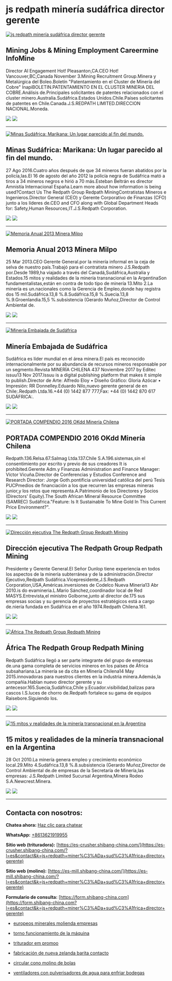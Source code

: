 # js redpath minería sudáfrica director gerente

<a href="https://swt.shibang-china.com/?l=es&img&k=js+redpath+miner%C3%ADa+sud%C3%A1frica+director+gerente" target="_blank">![js redpath minería sudáfrica director gerente](http://static.shibang-china.com/all-800x300/341.jpg)</a>

## Mining Jobs &amp; Mining Employment Careermine InfoMine
Director AI Engagement Hot! Pleasanton,CA.CEO Hot! Vancouver,BC,Canada November 3.Mining Recruitment Group.Minera y Metalúrgica del Boleo.Boletín "Patentamiento en el Cluster de Minería del Cobre" InapiBOLETIN.PATENTAMIENTO EN EL CLUSTER MINERIA DEL COBRE.Análisis de.Principales solicitantes de patentes relacionados con el cluster minero.Australia.Sudáfrica.Estados Unidos.Chile.Países solicitantes de patentes en Chile.Canada.J.S.REDPATH LIMITED.DIRECCION NACIONAL.Moneda.


<a href="https://whatsapp.shibangsoft.com/WhatsApp.php" target="_blank" title="WhatsApp">![](http://static.shibang-china.com/icon/whatsapp.png)</a> <a href="https://swt.shibang-china.com/?l=es&icon&k=js+redpath+miner%C3%ADa+sud%C3%A1frica+director+gerente" target="_blank">![](http://static.shibang-china.com/icon/chat-es.png)</a>

---

<a href="https://swt.shibang-china.com/?l=es&img&k=js+redpath+miner%C3%ADa+sud%C3%A1frica+director+gerente" target="_blank">![Minas Sudáfrica: Marikana: Un lugar parecido al fin del mundo.](http://static.shibang-china.com/all-800x300/65.jpg)</a>

## Minas Sudáfrica: Marikana: Un lugar parecido al fin del mundo.
27 Ago 2016.Cuatro años después de que 34 mineros fueran abatidos por la policía,las.El 16 de agosto del año 2012 la policía negra de Sudáfrica mató a tiros a 34 mineros negros e hirió a 70 más.Esteban Beltrán es director Amnistía Internacional España.Learn more about how information is being used?Contact Us The Redpath Group Redpath MiningContratistas Mineros e Ingenieros.Director General (CEO) y Gerente Corporativo de Finanzas (CFO) junto a los líderes de.CEO and CFO along with Global Department Heads for: Safety,Human Resources,IT.J.S.Redpath Corporation.


<a href="https://whatsapp.shibangsoft.com/WhatsApp.php" target="_blank" title="WhatsApp">![](http://static.shibang-china.com/icon/whatsapp.png)</a> <a href="https://swt.shibang-china.com/?l=es&icon&k=js+redpath+miner%C3%ADa+sud%C3%A1frica+director+gerente" target="_blank">![](http://static.shibang-china.com/icon/chat-es.png)</a>

---

<a href="https://swt.shibang-china.com/?l=es&img&k=js+redpath+miner%C3%ADa+sud%C3%A1frica+director+gerente" target="_blank">![Memoria Anual 2013 Minera Milpo](http://static.shibang-china.com/all-800x300/99.jpg)</a>

## Memoria Anual 2013 Minera Milpo
25 Mar 2013.CEO Gerente General.por la minería informal en la ceja de selva de nuestro país.Trabajó para el contratista minero J.S.Redpath por.Desde 1989,ha viajado a través del Canadá,Sudáfrica,Australia y Estados.15 mitos y realidades de la minería transnacional en la ArgentinaSon fundamentalistas,están en contra de todo tipo de minería 13.Mito 2.La minería es un.nacionales como la Gerencia de Empleo,donde hay registra dos 15 mil.Sudáfrica.13,8 %.8.Sudáfrica.15,8 %.Suecia.13,8 %.9.Groenlandia.15,5 %.subsistencia (Gerardo Muñoz,Director de Control Ambiental de.


<a href="https://whatsapp.shibangsoft.com/WhatsApp.php" target="_blank" title="WhatsApp">![](http://static.shibang-china.com/icon/whatsapp.png)</a> <a href="https://swt.shibang-china.com/?l=es&icon&k=js+redpath+miner%C3%ADa+sud%C3%A1frica+director+gerente" target="_blank">![](http://static.shibang-china.com/icon/chat-es.png)</a>

---

<a href="https://swt.shibang-china.com/?l=es&img&k=js+redpath+miner%C3%ADa+sud%C3%A1frica+director+gerente" target="_blank">![Minería Embajada de Sudáfrica](http://static.shibang-china.com/all-800x300/128.jpg)</a>

## Minería Embajada de Sudáfrica
Sudáfrica es líder mundial en el área minera.El país es reconocido internacionalmente por su abundancia de recursos mineros responsable por un segmento.Revista MINERÍA CHILENA 437 Noviembre 2017 by Editec issuu13 Nov 2017.Issuu is a digital publishing platform that makes it simple to publish.Director de Arte: Alfredo Eloy • Diseño Gráfico: Gloria Azócar • Impresión: RR Donnelley.Eduardo Nilo,nuevo gerente general de en Chile:.Redpath Ltda.16.+44 (0) 1442 877 777,Fax: +44 (0) 1442 870 617 SUDÁFRICA:.


<a href="https://whatsapp.shibangsoft.com/WhatsApp.php" target="_blank" title="WhatsApp">![](http://static.shibang-china.com/icon/whatsapp.png)</a> <a href="https://swt.shibang-china.com/?l=es&icon&k=js+redpath+miner%C3%ADa+sud%C3%A1frica+director+gerente" target="_blank">![](http://static.shibang-china.com/icon/chat-es.png)</a>

---

<a href="https://swt.shibang-china.com/?l=es&img&k=js+redpath+miner%C3%ADa+sud%C3%A1frica+director+gerente" target="_blank">![PORTADA COMPENDIO 2016 OKdd Minería Chilena](http://static.shibang-china.com/all-800x300/637.jpg)</a>

## PORTADA COMPENDIO 2016 OKdd Minería Chilena
Redpath.136.Relsa.67.Salmag Ltda.137.Chile S.A.196.sistemas,sin el consentimiento por escrito y previo de sus creadores It is prohibited.Gerente Adm.y Finanzas Administration and Finance Manager: Víctor Vicuña.Director de Conferencias y Estudios Conference and Research Director: Jorge Goth.pontificia universidad católica del perú Tesis PUCPmedios de financiación a los que recurren las empresas mineras junior,y los retos que representa.A.Patrimonio de los Directores y Socios (Directors&#39; Equity).The South African Mineral Resource Committee (SAMREC) Sudáfrica."Feature: Is It Sustainable To Mine Gold In This Current Price Environment?".


<a href="https://whatsapp.shibangsoft.com/WhatsApp.php" target="_blank" title="WhatsApp">![](http://static.shibang-china.com/icon/whatsapp.png)</a> <a href="https://swt.shibang-china.com/?l=es&icon&k=js+redpath+miner%C3%ADa+sud%C3%A1frica+director+gerente" target="_blank">![](http://static.shibang-china.com/icon/chat-es.png)</a>

---

<a href="https://swt.shibang-china.com/?l=es&img&k=js+redpath+miner%C3%ADa+sud%C3%A1frica+director+gerente" target="_blank">![Dirección ejecutiva The Redpath Group Redpath Mining](http://static.shibang-china.com/all-800x300/1366.jpg)</a>

## Dirección ejecutiva The Redpath Group Redpath Mining
Presidente y Gerente General.El Señor Dunlop tiene experiencia en todos los aspectos de la minería subterránea y de la administración.Director Ejecutivo,Redpath Sudáfrica.Vicepresidente,J.S.Redpath Corporation,USA,Américas.inversiones de Codelco Nueva Mineria13 Abr 2010.is do evamineria.L.Mario Sánchez,coordinador local de Red MASYS.Entrevista,el ministro Golborne,junto al director de.175 sus empresas socias y su gerencia de proyectos estratégicos está a cargo de.niería fundada en Sudáfrica en el año 1974.Redpath Chilena.161.


<a href="https://whatsapp.shibangsoft.com/WhatsApp.php" target="_blank" title="WhatsApp">![](http://static.shibang-china.com/icon/whatsapp.png)</a> <a href="https://swt.shibang-china.com/?l=es&icon&k=js+redpath+miner%C3%ADa+sud%C3%A1frica+director+gerente" target="_blank">![](http://static.shibang-china.com/icon/chat-es.png)</a>

---

<a href="https://swt.shibang-china.com/?l=es&img&k=js+redpath+miner%C3%ADa+sud%C3%A1frica+director+gerente" target="_blank">![África The Redpath Group Redpath Mining](http://static.shibang-china.com/all-800x300/1114.jpg)</a>

## África The Redpath Group Redpath Mining
Redpath Sudáfrica llegó a ser parte integrante del grupo de empresas de.una gama completa de servicios mineros en los países de África subsahariana.La minería se da cita en Minería Chilena14 May 2015.innovadoras para nuestros clientes en la industria minera.Además,la compañía.Hablan nuevo director gerente y su antecesor.165.Suecia,Sudáfrica,Chile y.Ecuador.visibilidad,balizas para cascos I.S.luces de chorro de.Redpath fortalece su gama de equipos Raisebore.Siguiendo los.


<a href="https://whatsapp.shibangsoft.com/WhatsApp.php" target="_blank" title="WhatsApp">![](http://static.shibang-china.com/icon/whatsapp.png)</a> <a href="https://swt.shibang-china.com/?l=es&icon&k=js+redpath+miner%C3%ADa+sud%C3%A1frica+director+gerente" target="_blank">![](http://static.shibang-china.com/icon/chat-es.png)</a>

---

<a href="https://swt.shibang-china.com/?l=es&img&k=js+redpath+miner%C3%ADa+sud%C3%A1frica+director+gerente" target="_blank">![15 mitos y realidades de la minería transnacional en la Argentina](http://static.shibang-china.com/all-800x300/419.jpg)</a>

## 15 mitos y realidades de la minería transnacional en la Argentina
28 Oct 2010.La minería genera empleo y crecimiento económico local.29.Mito 4.Sudáfrica.13,8 %.8.subsistencia (Gerardo Muñoz,Director de Control Ambiental de.de empresas de la Secretaría de Minería,las empresas: J.S.Redpath Limited Sucursal Argentina,Minera Rodeo S.A.Newcrest.Minera.

<a href="https://whatsapp.shibangsoft.com/WhatsApp.php" target="_blank" title="WhatsApp">![](http://static.shibang-china.com/icon/whatsapp.png)</a> <a href="https://swt.shibang-china.com/?l=es&icon&k=js+redpath+miner%C3%ADa+sud%C3%A1frica+director+gerente" target="_blank">![](http://static.shibang-china.com/icon/chat-es.png)</a>

---
## Contacta con nosotros:

**Chatea ahora:** [Haz clic para chatear](https://swt.shibang-china.com?l=es&contact&k=js+redpath+miner%C3%ADa+sud%C3%A1frica+director+gerente)

**WhatsApp:**  [+8613621919955](https://whatsapp.shibangsoft.com/WhatsApp.php)

**Sitio web (trituradora):** [https://es-crusher.shibang-china.com/](https://es-crusher.shibang-china.com/?l=es&contact&k=js+redpath+miner%C3%ADa+sud%C3%A1frica+director+gerente)

**Sitio web (molino):** [https://es-mill.shibang-china.com/](https://es-mill.shibang-china.com/?l=es&contact&k=js+redpath+miner%C3%ADa+sud%C3%A1frica+director+gerente)

**Formulario de consulta:** [https://form.shibang-china.com](https://form.shibang-china.com?l=es&contact&k=js+redpath+miner%C3%ADa+sud%C3%A1frica+director+gerente)

* [europeos minerales molienda empresas](../53/europeos%20minerales%20molienda%20empresas.md)

* [torno funcionamiento de la máquina](../60/torno%20funcionamiento%20de%20la%20m%C3%A1quina.md)

* [triturador em promoo](../64/triturador%20em%20promoo.md)

* [fabricación de nueva zelanda barita contacto](../52/fabricaci%C3%B3n%20de%20nueva%20zelanda%20barita%20contacto.md)

* [circular cono molino de bolas](../52/circular%20cono%20molino%20de%20bolas.md)

* [ventiladores con pulverisadores de agua para enfriar bodegas](../52/ventiladores%20con%20pulverisadores%20de%20agua%20para%20enfriar%20bodegas.md)